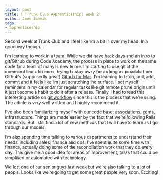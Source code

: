 ```yaml
---
layout: post
title: ! 'Trunk Club Apprenticeship: week 2'
author: Jean Bahnik
tags:
- apprenticeship
---
```

Second week at Trunk Club and I feel like I’m a bit in over my head. In a good way though…

I’m learning to work in a team. While we did have hack days and an intro to git/Github during Code Academy, the process in place to work on the same code for a team of many is new to me. I’m starting to use git at the command line a lot more, trying to stay away for as long as possible from Github’s (supposedly great) [Github for Mac](http://mac.github.com/). I’m learning to fetch, pull, add, commit and it feels like I’m just scratching the surface. I set myself reminders in my calendar for regular tasks like git remote prune origin until it just become a habit to do it after a release. Finally, I had to read this interesting article on [git workflow](http://nvie.com/posts/a-successful-git-branching-model/) since this is the process that we’re using. The article is very well written and I highly recommend it.

<!-- more -->

I’ve also been familiarizing myself with our code base: associations, gems, infrastructure. Things are made easier by the fact that we’re following Rails standards. But I still find a lot of new methods that I will have to learn as I go through our models.

I’m also spending time talking to various departments to understand their needs, including sales, finance and ops. I’ve spent quite some time with finance, actually doing some of the reconciliation work that they do every day. This give me a good idea for areas of improvement, tasks that could be simplified or automated with technology.

We lost one of our senior guys last week but we’re also talking to a lot of people. Looks like we’re going to get some great people very soon. Exciting!
